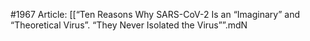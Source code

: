 #1967
Article: [[“Ten Reasons Why SARS-CoV-2 Is an “Imaginary” and “Theoretical Virus”. “They Never Isolated the Virus””.mdN
